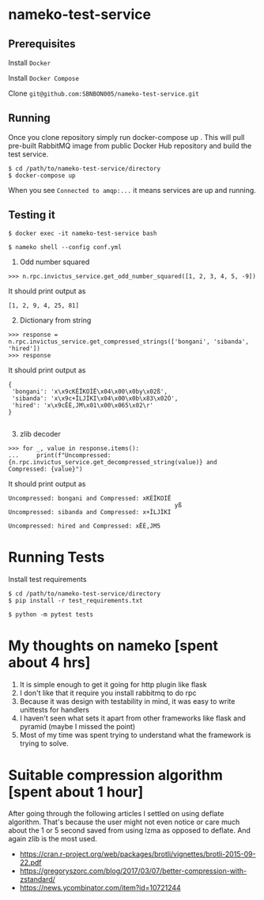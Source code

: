 # nameko-test-service

## Prerequisites

Install `Docker`

Install `Docker Compose`

Clone `git@github.com:SBNBON005/nameko-test-service.git`

## Running

Once you clone repository simply run docker-compose up . This will pull pre-built RabbitMQ image from public Docker Hub repository and build the test service.

```
$ cd /path/to/nameko-test-service/directory
$ docker-compose up
```

When you see `Connected to amqp:...` it means services are up and running.


## Testing it

```
$ docker exec -it nameko-test-service bash
```

```
$ nameko shell --config conf.yml
```
1) Odd number squared

```
>>> n.rpc.invictus_service.get_odd_number_squared([1, 2, 3, 4, 5, -9])

```
It should print output as

```
[1, 2, 9, 4, 25, 81]
```

2) Dictionary from string

```
>>> response = n.rpc.invictus_service.get_compressed_strings(['bongani', 'sibanda', 'hired'])
>>> response

```
It should print output as 

```
{
 'bongani': 'x\x9cKÊÏKOÌË\x04\x00\x0by\x02ß', 
 'sibanda': 'x\x9c+ÎLJÌKI\x04\x00\x0b\x83\x02Ó', 
 'hired': 'x\x9cËÈ,JM\x01\x00\x065\x02\r'
}


```

3) zlib decoder

```
>>> for _, value in response.items():
...     print(f"Uncompressed: {n.rpc.invictus_service.get_decompressed_string(value)} and Compressed: {value}")

```

It should print output as 

```
Uncompressed: bongani and Compressed: x KÊÏKOÌË
                                               yß
Uncompressed: sibanda and Compressed: x +ÎLJÌKI

Uncompressed: hired and Compressed: x ËÈ,JM5

```

# Running Tests
Install test requirements
```
$ cd /path/to/nameko-test-service/directory
$ pip install -r test_requirements.txt
```

```
$ python -m pytest tests
```

# My thoughts on nameko [spent about 4 hrs]
1) It is simple enough to get it going for http plugin like flask
2) I don't like that it require you install rabbitmq to do rpc
3) Because it was design with testability in mind, it was easy to write unittests for handlers
4) I haven't seen what sets it apart from other frameworks like flask and pyramid (maybe I missed the point)
5) Most of my time was spent trying to understand what the framework is trying to solve.

# Suitable compression algorithm [spent about 1 hour]
After going through the following articles I settled on using deflate algorithm. That's because the user might not even notice or care much about the 1 or 5 second saved from using lzma as opposed to deflate. And again zlib is the most used.
- https://cran.r-project.org/web/packages/brotli/vignettes/brotli-2015-09-22.pdf
- https://gregoryszorc.com/blog/2017/03/07/better-compression-with-zstandard/
- https://news.ycombinator.com/item?id=10721244